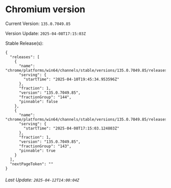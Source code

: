 # Chromium version

Current Version: `135.0.7049.85`

Version Update: `2025-04-08T17:15:03Z`

Stable Release(s):
```
{
  "releases": [
    {
      "name": "chrome/platforms/win64/channels/stable/versions/135.0.7049.85/releases/1744314334",
      "serving": {
        "startTime": "2025-04-10T19:45:34.953596Z"
      },
      "fraction": 1,
      "version": "135.0.7049.85",
      "fractionGroup": "144",
      "pinnable": false
    },
    {
      "name": "chrome/platforms/win64/channels/stable/versions/135.0.7049.85/releases/1744132503",
      "serving": {
        "startTime": "2025-04-08T17:15:03.124803Z"
      },
      "fraction": 1,
      "version": "135.0.7049.85",
      "fractionGroup": "143",
      "pinnable": true
    }
  ],
  "nextPageToken": ""
}
```

###### Last Update: `2025-04-12T14:00:04Z`
        